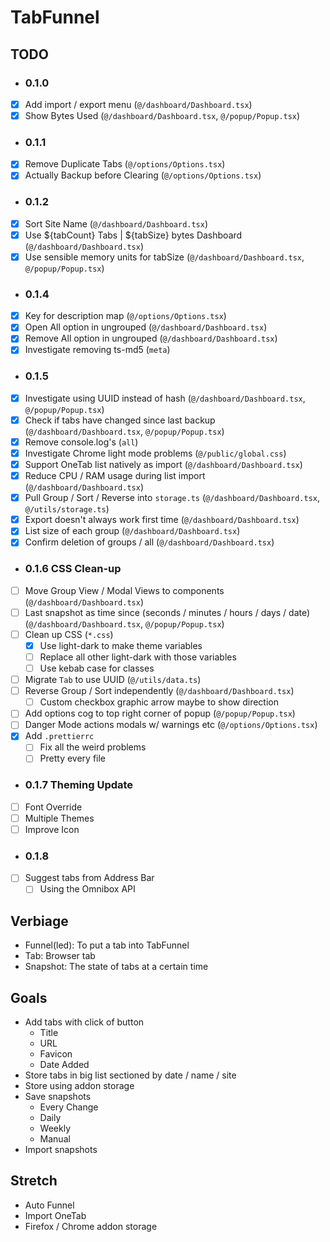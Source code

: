 # TabFunnel

## TODO

- ### 0.1.0
- [x] Add import / export menu (`@/dashboard/Dashboard.tsx`)
- [x] Show Bytes Used (`@/dashboard/Dashboard.tsx`, `@/popup/Popup.tsx`)
- ### 0.1.1
- [x] Remove Duplicate Tabs (`@/options/Options.tsx`)
- [x] Actually Backup before Clearing (`@/options/Options.tsx`)
- ### 0.1.2
- [x] Sort Site Name (`@/dashboard/Dashboard.tsx`)
- [x] Use ${tabCount} Tabs | ${tabSize} bytes Dashboard (`@/dashboard/Dashboard.tsx`)
- [x] Use sensible memory units for tabSize (`@/dashboard/Dashboard.tsx`, `@/popup/Popup.tsx`)
- ### 0.1.4
- [x] Key for description map (`@/options/Options.tsx`)
- [x] Open All option in ungrouped (`@/dashboard/Dashboard.tsx`)
- [x] Remove All option in ungrouped (`@/dashboard/Dashboard.tsx`)
- [x] Investigate removing ts-md5 (`meta`)
- ### 0.1.5
- [x] Investigate using UUID instead of hash (`@/dashboard/Dashboard.tsx`, `@/popup/Popup.tsx`)
- [x] Check if tabs have changed since last backup (`@/dashboard/Dashboard.tsx`, `@/popup/Popup.tsx`)
- [x] Remove console.log's (`all`)
- [x] Investigate Chrome light mode problems (`@/public/global.css`)
- [x] Support OneTab list natively as import (`@/dashboard/Dashboard.tsx`)
- [x] Reduce CPU / RAM usage during list import (`@/dashboard/Dashboard.tsx`)
- [x] Pull Group / Sort / Reverse into `storage.ts` (`@/dashboard/Dashboard.tsx`, `@/utils/storage.ts`)
- [x] Export doesn't always work first time (`@/dashboard/Dashboard.tsx`)
- [x] List size of each group (`@/dashboard/Dashboard.tsx`)
- [x] Confirm deletion of groups / all (`@/dashboard/Dashboard.tsx`)
- ### 0.1.6 CSS Clean-up
- [ ] Move Group View / Modal Views to components (`@/dashboard/Dashboard.tsx`)
- [ ] Last snapshot as time since (seconds / minutes / hours / days / date) (`@/dashboard/Dashboard.tsx`, `@/popup/Popup.tsx`)
- [ ] Clean up CSS (`*.css`)
  - [x] Use light-dark to make theme variables
  - [ ] Replace all other light-dark with those variables
  - [ ] Use kebab case for classes
- [ ] Migrate `Tab` to use UUID (`@/utils/data.ts`)
- [ ] Reverse Group / Sort independently (`@/dashboard/Dashboard.tsx`)
  - [ ] Custom checkbox graphic arrow maybe to show direction
- [ ] Add options cog to top right corner of popup (`@/popup/Popup.tsx`)
- [ ] Danger Mode actions modals w/ warnings etc (`@/options/Options.tsx`)
- [x] Add `.prettierrc`
  - [ ] Fix all the weird problems
  - [ ] Pretty every file
- ### 0.1.7 Theming Update
- [ ] Font Override
- [ ] Multiple Themes
- [ ] Improve Icon
- ### 0.1.8
- [ ] Suggest tabs from Address Bar
  - [ ] Using the Omnibox API

## Verbiage

- Funnel(led): To put a tab into TabFunnel
- Tab: Browser tab
- Snapshot: The state of tabs at a certain time

## Goals

- Add tabs with click of button
  - Title
  - URL
  - Favicon
  - Date Added
- Store tabs in big list sectioned by date / name / site
- Store using addon storage
- Save snapshots
  - Every Change
  - Daily
  - Weekly
  - Manual
- Import snapshots

## Stretch

- Auto Funnel
- Import OneTab
- Firefox / Chrome addon storage
